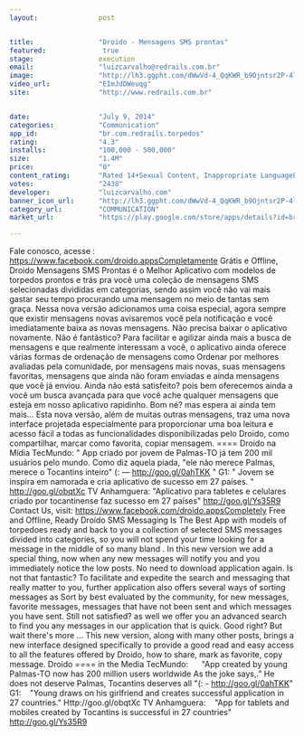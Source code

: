 ```yaml
---
layout:               post


title:                "Droido - Mensagens SMS prontas"
featured:              true
stage:                execution
email:                "luizcarvalho@redrails.com.br"
image:                "http://lh3.ggpht.com/dWwVd-4_QqKWR_b9Ojntsr2P-4lDRdynqZV0WukZhOIDAUvzuSCki6uA1CEMz_21VQ=w300"
video_url:            "EImJdDWeuqg"
site:                 "http://www.redrails.com.br"


date:                 "July 9, 2014"
categories:           "Communication"
app_id:               "br.com.redrails.torpedos"
rating:               "4.3"
installs:             "100,000 - 500,000"
size:                 "1.4M"
price:                "0"
content_rating:       "Rated 14+Sexual Content, Inappropriate LanguageLearn more"
votes:                "2438"
developer:            "luizcarvalho.com"
banner_icon_url:      "http://lh3.ggpht.com/dWwVd-4_QqKWR_b9Ojntsr2P-4lDRdynqZV0WukZhOIDAUvzuSCki6uA1CEMz_21VQ=w300"
category_url:         "COMMUNICATION"
market_url:           "https://play.google.com/store/apps/details?id=br.com.redrails.torpedos&hl=en"

---
```

Fale conosco, acesse : https://www.facebook.com/droido.appsCompletamente Grátis e Offline, Droido Mensagens SMS Prontas é o Melhor Aplicativo com modelos de torpedos prontos e trás pra você uma coleção de mensagens SMS selecionadas  divididas em categorias, sendo assim você não vai mais gastar seu tempo procurando uma mensagem no meio de tantas sem graça.
Nessa nova versão adicionamos uma coisa especial, agora sempre que existir mensagens novas avisaremos você pela notificação e você imediatamente baixa as novas mensagens. Não precisa baixar o aplicativo novamente. Não é fantástico?
Para facilitar e agilizar ainda mais a busca de mensagens e que realmente interessam a você, o aplicativo ainda oferece várias formas de ordenação de mensagens como Ordenar por melhores avaliadas pela comunidade, por mensagens mais novas, suas mensagens favoritas, mensagens que ainda não foram enviadas e ainda mensagens que você já enviou. 
Ainda não está satisfeito? pois bem oferecemos ainda a você um busca avançada para que você ache qualquer mensagens que esteja em nosso aplicativo rapidinho. Bom né? mas espera ai ainda tem mais...
Esta nova versão, além de muitas outras mensagens, traz uma nova interface projetada especialmente para proporcionar uma boa leitura e acesso fácil a todas as funcionalidades disponibilizadas pelo Droido, como compartilhar, marcar como favorita, copiar mensagem.
==== Droido na Mídia 
TecMundo:       " App criado por jovem de Palmas-TO já tem 200 mil usuários pelo mundo. Como diz aquela piada, "ele não merece Palmas, merece o Tocantins inteiro" (: — http://goo.gl/0ahTKK "
G1:    " Jovem se inspira em namorada e cria aplicativo de sucesso em 27 países. " http://goo.gl/obqtXc
TV Anhamguera:    "Aplicativo para tabletes e celulares criado por tocantinense faz sucesso em 27 países" http://goo.gl/Ys35R9
 Contact Us, visit: https://www.facebook.com/droido.appsCompletely Free and Offline, Ready Droido SMS Messaging Is The Best App with models of torpedoes ready and back to you a collection of selected SMS messages divided into categories, so you will not spend your time looking for a message in the middle of so many bland .
In this new version we add a special thing, now when any new messages will notify you and you immediately notice the low posts. No need to download application again. Is not that fantastic?
To facilitate and expedite the search and messaging that really matter to you, further application also offers several ways of sorting messages as Sort by best evaluated by the community, for new messages, favorite messages, messages that have not been sent and which messages you have sent.
Still not satisfied? as well we offer you an advanced search to find you any messages in our application that is quick. Good right? But wait there's more ...
This new version, along with many other posts, brings a new interface designed specifically to provide a good read and easy access to all the features offered by Droido, how to share, mark as favorite, copy message.
Droido ==== in the Media
TecMundo:      "App created by young Palmas-TO now has 200 million users worldwide As the joke says,." He does not deserve Palmas, Tocantins deserves all "(: - http://goo.gl/0ahTKK"
G1:    "Young draws on his girlfriend and creates successful application in 27 countries." Http://goo.gl/obqtXc
TV Anhamguera:    "App for tablets and mobiles created by Tocantins is successful in 27 countries" http://goo.gl/Ys35R9
 

